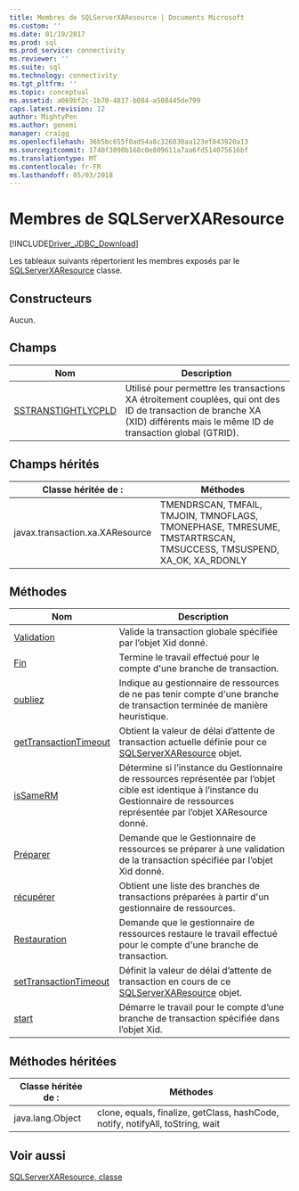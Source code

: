 ```yaml
---
title: Membres de SQLServerXAResource | Documents Microsoft
ms.custom: ''
ms.date: 01/19/2017
ms.prod: sql
ms.prod_service: connectivity
ms.reviewer: ''
ms.suite: sql
ms.technology: connectivity
ms.tgt_pltfrm: ''
ms.topic: conceptual
ms.assetid: a069bf2c-1b70-4817-b084-a508445de799
caps.latest.revision: 12
author: MightyPen
ms.author: genemi
manager: craigg
ms.openlocfilehash: 36b5bc655f0ad54a8c326030aa123ef043920a13
ms.sourcegitcommit: 1740f3090b168c0e809611a7aa6fd514075616bf
ms.translationtype: MT
ms.contentlocale: fr-FR
ms.lasthandoff: 05/03/2018
---
```

# <a name="sqlserverxaresource-members"></a>Membres de SQLServerXAResource
[!INCLUDE[Driver_JDBC_Download](../../../includes/driver_jdbc_download.md)]

  Les tableaux suivants répertorient les membres exposés par le [SQLServerXAResource](../../../connect/jdbc/reference/sqlserverxaresource-class.md) classe.  
  
## <a name="constructors"></a>Constructeurs  
 Aucun.  
  
## <a name="fields"></a>Champs  
  
|Nom| Description|  
|----------|-----------------|  
|[SSTRANSTIGHTLYCPLD](../../../connect/jdbc/reference/sstranstightlycpld-field-sqlserverxaresource.md)|Utilisé pour permettre les transactions XA étroitement couplées, qui ont des ID de transaction de branche XA (XID) différents mais le même ID de transaction global (GTRID).|  
  
## <a name="inherited-fields"></a>Champs hérités  
  
|Classe héritée de :|Méthodes|  
|---------------------------|-------------|  
|javax.transaction.xa.XAResource|TMENDRSCAN, TMFAIL, TMJOIN, TMNOFLAGS, TMONEPHASE, TMRESUME, TMSTARTRSCAN, TMSUCCESS, TMSUSPEND, XA_OK, XA_RDONLY|  
  
## <a name="methods"></a>Méthodes  
  
|Nom| Description|  
|----------|-----------------|  
|[Validation](../../../connect/jdbc/reference/commit-method-sqlserverxaresource.md)|Valide la transaction globale spécifiée par l’objet Xid donné.|  
|[Fin](../../../connect/jdbc/reference/end-method-sqlserverxaresource.md)|Termine le travail effectué pour le compte d'une branche de transaction.|  
|[oubliez](../../../connect/jdbc/reference/forget-method-sqlserverxaresource.md)|Indique au gestionnaire de ressources de ne pas tenir compte d'une branche de transaction terminée de manière heuristique.|  
|[getTransactionTimeout](../../../connect/jdbc/reference/gettransactiontimeout-method-sqlserverxaresource.md)|Obtient la valeur de délai d’attente de transaction actuelle définie pour ce [SQLServerXAResource](../../../connect/jdbc/reference/sqlserverxaresource-class.md) objet.|  
|[isSameRM](../../../connect/jdbc/reference/issamerm-method-sqlserverxaresource.md)|Détermine si l’instance du Gestionnaire de ressources représentée par l’objet cible est identique à l’instance du Gestionnaire de ressources représentée par l’objet XAResource donné.|  
|[Préparer](../../../connect/jdbc/reference/prepare-method-sqlserverxaresource.md)|Demande que le Gestionnaire de ressources se préparer à une validation de la transaction spécifiée par l’objet Xid donné.|  
|[récupérer](../../../connect/jdbc/reference/recover-method-sqlserverxaresource.md)|Obtient une liste des branches de transactions préparées à partir d'un gestionnaire de ressources.|  
|[Restauration](../../../connect/jdbc/reference/rollback-method-sqlserverxaresource.md)|Demande que le gestionnaire de ressources restaure le travail effectué pour le compte d'une branche de transaction.|  
|[setTransactionTimeout](../../../connect/jdbc/reference/settransactiontimeout-method-sqlserverxaresource.md)|Définit la valeur de délai d’attente de transaction en cours de ce [SQLServerXAResource](../../../connect/jdbc/reference/sqlserverxaresource-class.md) objet.|  
|[start](../../../connect/jdbc/reference/start-method-sqlserverxaresource.md)|Démarre le travail pour le compte d’une branche de transaction spécifiée dans l’objet Xid.|  
  
## <a name="inherited-methods"></a>Méthodes héritées  
  
|Classe héritée de :|Méthodes|  
|---------------------------|-------------|  
|java.lang.Object|clone, equals, finalize, getClass, hashCode, notify, notifyAll, toString, wait|  
  
## <a name="see-also"></a>Voir aussi  
 [SQLServerXAResource, classe](../../../connect/jdbc/reference/sqlserverxaresource-class.md)  
  
  
